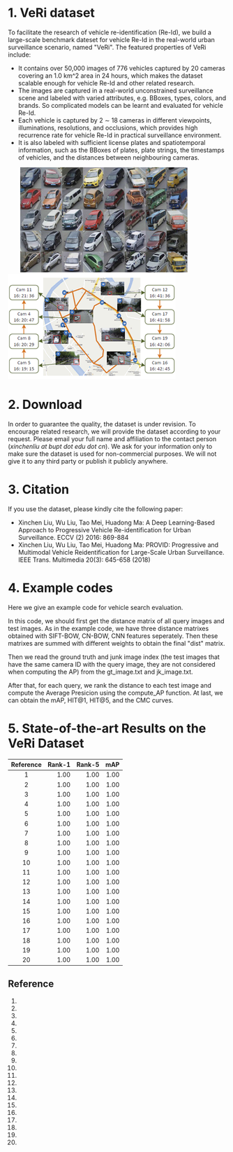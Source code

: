 # 1. VeRi dataset
To facilitate the research of vehicle re-identification (Re-Id), we build a large-scale benchmark dateset for vehicle Re-Id in the real-world urban surveillance scenario, named "VeRi". The featured properties of VeRi include:
* It contains over 50,000 images of 776 vehicles captured by 20 cameras covering an 1.0 km^2 area in 24 hours, which makes the dataset scalable enough for vehicle Re-Id and other related research. 
* The images are captured in a real-world unconstrained surveillance scene and labeled with varied attributes, e.g. BBoxes, types, colors, and brands. So complicated models can be learnt and evaluated for vehicle Re-Id.
* Each vehicle is captured by 2 ∼ 18 cameras in different viewpoints, illuminations, resolutions, and occlusions, which provides high recurrence rate for vehicle Re-Id in practical surveillance environment.
* It is also labeled with sufficient license plates and spatiotemporal information, such as the BBoxes of plates, plate strings, the timestamps of vehicles, and the distances between neighbouring cameras.

&ensp;&ensp;&ensp;&ensp;![Image](./images/VeRi_240.png)&ensp;&ensp;![Image](./images/VeRi2_240.png)

# 2. Download
In order to guarantee the quality, the dataset is under revision. To encourage related research, we will provide the dataset according to your request. Please email your full name and affiliation to the contact person (*xinchenliu at bupt dot edu dot cn*). We ask for your information only to make sure the dataset is used for non-commercial purposes. We will not give it to any third party or publish it publicly anywhere.

# 3. Citation
If you use the dataset, please kindly cite the following paper:
* Xinchen Liu, Wu Liu, Tao Mei, Huadong Ma: A Deep Learning-Based Approach to Progressive Vehicle Re-identification for Urban Surveillance. ECCV (2) 2016: 869-884
* Xinchen Liu, Wu Liu, Tao Mei, Huadong Ma: PROVID: Progressive and Multimodal Vehicle Reidentification for Large-Scale Urban Surveillance. IEEE Trans. Multimedia 20(3): 645-658 (2018)

# 4. Example codes
Here we give an example code for vehicle search evaluation.

In this code, we should first get the distance matrix of all query images and test images.
As in the example code, we have three distance matrixes obtained with SIFT-BOW, CN-BOW, CNN features seperately.
Then these matrixes are summed with different weights to obtain the final "dist" matrix.

Then we read the ground truth and junk image index (the test images that have the same camera ID with the query image, they are not considered when computing the AP) from the gt_image.txt and jk_image.txt.

After that, for each query, we rank the distance to each test image and compute the Average Presicion using the compute_AP function.
At last, we can obtain the mAP, HIT@1, HIT@5, and the CMC curves.

# 5. State-of-the-art Results on the VeRi Dataset

|Reference|Rank-1|Rank-5|   mAP|
|:-------:|-----:|-----:|-----:|
|1|  1.00|  1.00|  1.00|
|2 |  1.00|  1.00|  1.00|
|3 |  1.00|  1.00|  1.00|
|4 |  1.00|  1.00|  1.00|
|5 |  1.00|  1.00|  1.00|
|6 |  1.00|  1.00|  1.00|
|7 |  1.00|  1.00|  1.00|
|8 |  1.00|  1.00|  1.00|
|9 |  1.00|  1.00|  1.00|
|10 |  1.00|  1.00|  1.00|
|11 |  1.00|  1.00|  1.00|
|12 |  1.00|  1.00|  1.00|
|13 |  1.00|  1.00|  1.00|
|14 |  1.00|  1.00|  1.00|
|15 |  1.00|  1.00|  1.00|
|16 |  1.00|  1.00|  1.00|
|17 |  1.00|  1.00|  1.00|
|18 |  1.00|  1.00|  1.00|
|19 |  1.00|  1.00|  1.00|
|20 |  1.00|  1.00|  1.00|

## Reference
1. 
2. 
3. 
4. 
5. 
6. 
7. 
8. 
9. 
10. 
11.
12.
13.
14.
15.
16.
17.
18.
19.
20.